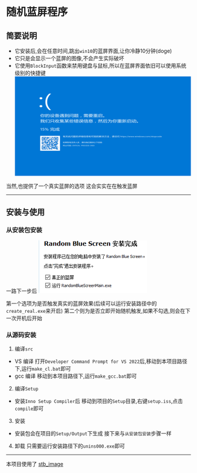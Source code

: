 <!--
 * @encode: utf-8
 * @Date: 2025-07-27 21:54:04
 * @LastEditTime: 2025-08-18 16:57:23
 * @FilePath: /random blue screen/README.md
-->
# 随机蓝屏程序
## 简要说明

- 它安装后,会在任意时间,跳出`win10`的蓝屏界面,让你冷静10分钟(doge)
- 它只是会显示一个蓝屏的图像,不会产生实际破坏
- 它使用`BlockInput`函数来禁用键盘与鼠标,所以在蓝屏界面依旧可以使用系统级别的快捷键
![蓝屏图像](./res/blueScreen.png)

当然,也提供了一个真实蓝屏的选项
这会实实在在触发蓝屏

---
## 安装与使用
### 从安装包安装
一路下一步后
![setup](./README_RES/setup.png)

第一个选项为是否触发真实的蓝屏效果(后续可以运行安装路径中的`create_real.exe`来开启)
第二个则为是否立即开始随机触发,如果不勾选,则会在下一次开机后开始

### 从源码安装
1. 编译`src`
- VS 编译
打开`Developer Command Prompt for VS 2022`后,移动到本项目路径下,运行`make_cl.bat`即可
- gcc 编译
移动到本项目路径下,运行`make_gcc.bat`即可

2. 编译`Setup`
- 安装`Inno Setup Compiler`后
移动到项目的`Setup`目录,右键`setup.iss`,点击`compile`即可

3. 安装
- 安装包会在项目的`Setup/Output`下生成
接下来与`从安装包安装`步骤一样

4. 卸载
只需要运行安装路径下的`unins000.exe`即可
---
本项目使用了 [stb_image](https://github.com/nothings/stb)
